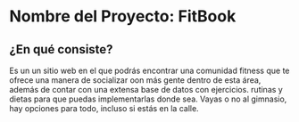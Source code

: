 # Nombre del Proyecto: FitBook
## ¿En qué consiste?
Es un un sitio web en el que podrás encontrar una comunidad fitness que te ofrece una manera de socializar oon más gente dentro de esta área, además de contar con una extensa base de datos con ejercicios. rutinas y dietas para que puedas implementarlas donde sea. Vayas o no al gimnasio, hay opciones para todo, incluso si estás en la calle.